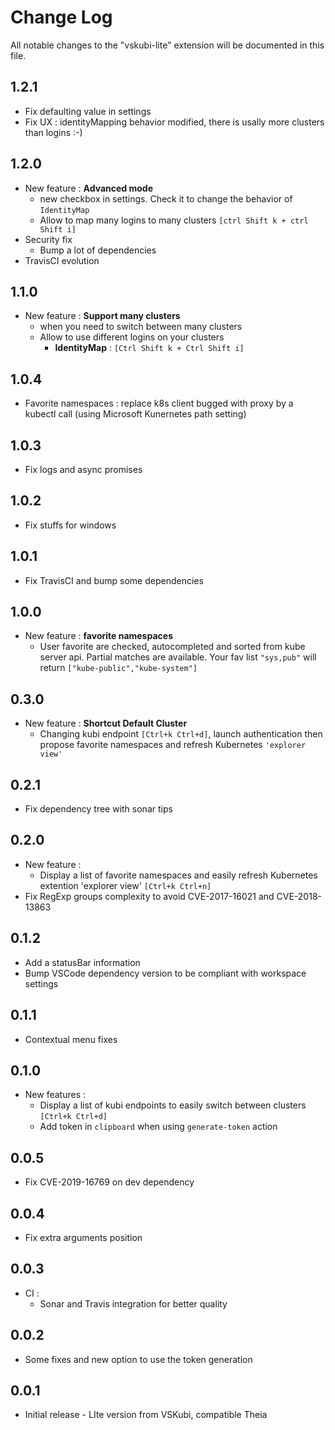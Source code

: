 # Change Log

All notable changes to the "vskubi-lite" extension will be documented in this file.

## 1.2.1

- Fix defaulting value in settings
- Fix UX : identityMapping behavior modified, there is usally more clusters than logins :-)

## 1.2.0

- New feature : __Advanced mode__
  - new checkbox in settings. Check it to change the behavior of `IdentityMap`
  - Allow to map many logins to many clusters `[ctrl Shift k + ctrl Shift i]`
- Security fix
  - Bump a lot of dependencies
- TravisCI evolution

## 1.1.0

- New feature : __Support many clusters__
  - when you need to switch between many clusters
  - Allow to use different logins on your clusters
    - __IdentityMap__ : `[Ctrl Shift k + Ctrl Shift i]`

## 1.0.4

- Favorite namespaces : replace k8s client bugged with proxy by a kubectl call (using Microsoft Kunernetes path setting)

## 1.0.3

- Fix logs and async promises

## 1.0.2

- Fix stuffs for windows

## 1.0.1

- Fix TravisCI and bump some dependencies

## 1.0.0

- New feature : __favorite namespaces__
  - User favorite are checked, autocompleted and sorted from kube server api. Partial matches are available. Your fav list `"sys,pub"` will return `["kube-public","kube-system"]`

## 0.3.0

- New feature : __Shortcut Default Cluster__
  - Changing kubi endpoint `[Ctrl+k Ctrl+d]`, launch authentication then propose favorite namespaces and refresh Kubernetes `'explorer view'`

## 0.2.1

- Fix dependency tree with sonar tips

## 0.2.0

- New feature :
  - Display a list of favorite namespaces and easily refresh Kubernetes extention 'explorer view' `[Ctrl+k Ctrl+n]`
- Fix RegExp groups complexity to avoid CVE-2017-16021 and CVE-2018-13863

## 0.1.2

- Add a statusBar information
- Bump VSCode dependency version to be compliant with workspace settings

## 0.1.1

- Contextual menu fixes

## 0.1.0

- New features :
  - Display a list of kubi endpoints to easily switch between clusters `[Ctrl+k Ctrl+d]`
  - Add token in `clipboard` when using `generate-token` action

## 0.0.5

- Fix CVE-2019-16769 on dev dependency

## 0.0.4

- Fix extra arguments position

## 0.0.3

- CI :
  - Sonar and Travis integration for better quality

## 0.0.2

- Some fixes and new option to use the token generation

## 0.0.1

- Initial release - LIte version from VSKubi, compatible Theia
